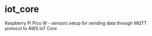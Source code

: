 # iot_core
Raspberry Pi Pico W - sensors setup for sending data through MQTT protocol to AWS IoT Core
